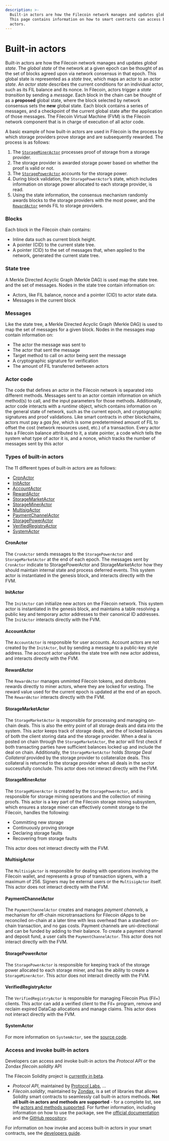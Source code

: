 ```yaml
---
description: >-
  Built-in actors are how the Filecoin network manages and updates global state.
  This page contains information on how to smart contracts can access built-in
  actors.
---
```


# Built-in actors

Built-in actors are how the Filecoin network manages and updates _global state_. The _global state_ of the network at a given epoch can be thought of as the set of blocks agreed upon via network consensus in that epoch. This global state is represented as a _state tree_, which maps an actor to an _actor state_. An _actor state_ describes the current conditions for an individual actor, such as its FIL balance and its nonce. In Filecoin, actors trigger a _state transition_ by sending a _message_. Each block in the chain can be thought of as a **proposed** global state, where the block selected by network consensus sets the **new** global state. Each block contains a series of messages, and a checkpoint of the current global state after the application of those messages. The Filecoin Virtual Machine (FVM) is the Filecoin network component that is in charge of execution of all actor code.

A basic example of how built-in actors are used in Filecoin is the process by which storage providers prove storage and are subsequently rewarded. The process is as follows:

1. The [`StorageMinerActor`](https://docs.filecoin.io/reference/built-in-actors/overview/#storagemineractor) processes proof of storage from a storage provider.
2. The storage provider is awarded storage power based on whether the proof is valid or not.
3. The [`StoragePowerActor`](https://docs.filecoin.io/reference/built-in-actors/overview/#storagepoweractor) accounts for the storage power.
4. During block validation, the `StoragePowerActor`’s state, which includes information on storage power allocated to each storage provider, is read.
5. Using the state information, the consensus mechanism randomly awards blocks to the storage providers with the most power, and the [`RewardActor`](https://docs.filecoin.io/reference/built-in-actors/overview/#rewardactor) sends FIL to storage providers.

### Blocks

Each block in the Filecoin chain contains:

* Inline data such as current block height.
* A pointer (CID) to the current state tree.
* A pointer (CID) to the set of messages that, when applied to the network, generated the current state tree.

### State tree

A Merkle Directed Acyclic Graph (Merkle DAG) is used map the state tree. and the set of messages. Nodes in the state tree contain information on:

* Actors, like FIL balance, nonce and a pointer (CID) to actor state data.
* Messages in the current block

### Messages

Like the state tree, a Merkle Directed Acyclic Graph (Merkle DAG) is used to map the set of messages for a given block. Nodes in the messages map contain information on:

* The actor the message was sent to
* The actor that sent the message
* Target method to call on actor being sent the message
* A cryptographic signature for verification
* The amount of FIL transferred between actors

### Actor code

The code that defines an actor in the Filecoin network is separated into different methods. Messages sent to an actor contain information on which method(s) to call, and the input parameters for those methods. Additionally, actor code interacts with a _runtime_ object, which contains information on the general state of network, such as the current epoch, and cryptographic signatures and proof validations. Like smart contracts in other blockchains, actors must pay a _gas fee_, which is some predetermined amount of FIL to offset the cost (network resources used, etc.) of a transaction. Every actor has a Filecoin balance attributed to it, a state pointer, a code which tells the system what type of actor it is, and a nonce, which tracks the number of messages sent by this actor

### Types of built-in actors

The 11 different types of built-in actors are as follows:

* [CronActor](https://docs.filecoin.io/reference/built-in-actors/overview/#cronactor)
* [InitActor](https://docs.filecoin.io/reference/built-in-actors/overview/#initactor)
* [AccountActor](https://docs.filecoin.io/reference/built-in-actors/overview/#accountactor)
* [RewardActor](https://docs.filecoin.io/reference/built-in-actors/overview/#rewardactor)
* [StorageMarketActor](https://docs.filecoin.io/reference/built-in-actors/overview/#storagemarketactor)
* [StorageMinerActor](https://docs.filecoin.io/reference/built-in-actors/overview/#storagemineractor)
* [MultisigActor](https://docs.filecoin.io/reference/built-in-actors/overview/#multisigactor)
* [PaymentChannelActor](https://docs.filecoin.io/reference/built-in-actors/overview/#paymentchannelactor)
* [StoragePowerActor](https://docs.filecoin.io/reference/built-in-actors/overview/#storagepoweractor)
* [VerifiedRegistryActor](https://docs.filecoin.io/reference/built-in-actors/overview/#verifiedregistryactor)
* [SystemActor](https://docs.filecoin.io/reference/built-in-actors/overview/#systemactor)

#### CronActor

The `CronActor` sends messages to the `StoragePowerActor` and `StorageMarketActor` at the end of each epoch. The messages sent by `CronActor` indicate to StoragePowerActor and StorageMarketActor how they should maintain internal state and process deferred events. This system actor is instantiated in the genesis block, and interacts directly with the FVM.

#### InitActor

The `InitActor` can initialize new actors on the Filecoin network. This system actor is instantiated in the genesis block, and maintains a table resolving a public key and temporary actor addresses to their canonical ID addresses. The `InitActor` interacts directly with the FVM.

#### AccountActor

The `AccountActor` is responsible for user accounts. Account actors are not created by the `InitActor`, but by sending a message to a public-key style address. The account actor updates the state tree with new actor address, and interacts directly with the FVM.

#### RewardActor

The `RewardActor` manages unminted Filecoin tokens, and distributes rewards directly to miner actors, where they are locked for vesting. The reward value used for the current epoch is updated at the end of an epoch. The `RewardActor` interacts directly with the FVM.

#### StorageMarketActor

The `StorageMarketActor` is responsible for processing and managing on-chain deals. This is also the entry point of all storage deals and data into the system. This actor keeps track of storage deals, and the of locked balances of both the client storing data and the storage provider. When a deal is posted on chain through the `StorageMarketActor`, the actor will first check if both transacting parties have sufficient balances locked up and include the deal on chain. Additionally, the `StorageMarketActor` holds _Storage Deal Collateral_ provided by the storage provider to collateralize deals. This collateral is returned to the storage provider when all deals in the sector successfully conclude. This actor does not interact directly with the FVM.

#### StorageMinerActor

The `StorageMinerActor` is created by the `StoragePowerActor`, and is responsible for storage mining operations and the collection of mining proofs. This actor is a key part of the Filecoin storage mining subsystem, which ensures a storage miner can effectively commit storage to the Filecoin, handles the following:

* Committing new storage
* Continuously proving storage
* Declaring storage faults
* Recovering from storage faults

This actor does not interact directly with the FVM.

#### MultisigActor

The `MultisigActor` is responsible for dealing with operations involving the Filecoin wallet, and represents a group of transaction signers, with a maximum of 256. Signers may be external users or the `MultisigActor` itself. This actor does not interact directly with the FVM.

#### PaymentChannelActor

The `PaymentChannelActor` creates and manages _payment channels_, a mechanism for off-chain microtransactions for Filecoin dApps to be reconciled on-chain at a later time with less overhead than a standard on-chain transaction, and no gas costs. Payment channels are uni-directional and can be funded by adding to their balance. To create a payment channel and deposit fund, a user calls the `PaymentChannelActor`. This actor does not interact directly with the FVM.

#### StoragePowerActor

The `StoragePowerActor` is responsible for keeping track of the storage power allocated to each storage miner, and has the ability to create a `StorageMinerActor`. This actor does not interact directly with the FVM.

#### VerifiedRegistryActor

The `VerifiedRegistryActor` is responsible for managing Filecoin Plus (Fil+) clients. This actor can add a verified client to the Fil+ program, remove and reclaim expired DataCap allocations and manage claims. This actor does not interact directly with the FVM.

#### SystemActor

For more information on `SystemActor`, see the [source code](https://github.com/filecoin-project/specs-actors/blob/master/actors/builtin/system/system\_actor.go).

### Access and invoke built-in actors

Developers can access and invoke built-in actors the _Protocol API_ or the Zondax _filecoin.solidity_ API

The Filecoin Solidity project is [currently in beta](https://docs.zondax.ch/fevm/filecoin-solidity#disclaimer-%EF%B8%8F%EF%B8%8F).

* _Protocol API_, maintained by [Protocol Labs](https://protocol.ai/), …
* _Filecoin.solidity_, maintained by [Zondax](https://docs.zondax.ch/), is a set of libraries that allows Solidity smart contracts to seamlessly call built-in actors methods. **Not all built-in actors and methods are supported** - for a complete list, see the [actors and methods supported](https://docs.zondax.ch/fevm/filecoin-solidity/api/#actors-and-methods-supported). For further information, including information on how to use the package, see the [official documentation](https://docs.zondax.ch/fevm/filecoin-solidity/) and the [GitHub repository](https://github.com/Zondax/filecoin-solidity).

For information on how invoke and access built-in actors in your smart contracts, see the [developers guide](https://docs.filecoin.io/smart-contracts/developing-contracts/call-built-in-actors/).
